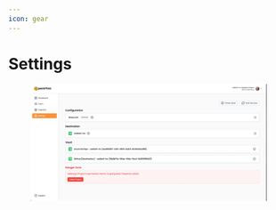 ```yaml
---
icon: gear
---
```


# Settings

<figure><img src="../../.gitbook/assets/settings.png" alt=""><figcaption></figcaption></figure>
